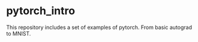 # pytorch_intro
This repository includes a set of examples of pytorch. From basic autograd to MNIST.
